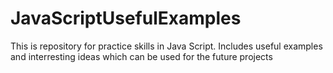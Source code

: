 # JavaScriptUsefulExamples
This is repository for practice skills in Java Script. Includes useful examples and interresting ideas which can be used for the future projects
